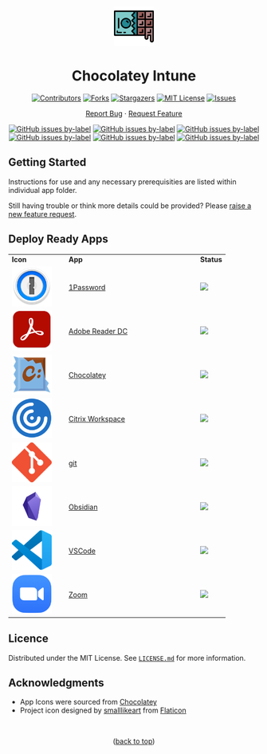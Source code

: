 <div align="center">
  
  <a href="https://github.com/ALARP-Solutions/Chocolatey-Intune">
    <img src="logo.png" alt="Logo" width="80" height="80">
  </a>

  <h1 id="top">Chocolatey Intune</h1>

  [![Contributors][contributors-shield]][contributors-url]
  [![Forks][forks-shield]][forks-url]
  [![Stargazers][stars-shield]][stars-url]
  [![MIT License][license-shield]][license-url]
  [![Issues][issues-shield]][issues-url]
  <br />
  
  [Report Bug](https://github.com/ALARP-Solutions/Chocolatey-Intune/issues/new?assignees=&labels=bug&template=bug_report.md&title=)
  ·
  [Request Feature](https://github.com/ALARP-Solutions/Chocolatey-Intune/issues/new?assignees=&labels=enhancement&template=feature_request.md&title=)
  
  [![GitHub issues by-label](https://img.shields.io/github/issues/ALARP-Solutions/Chocolatey-Intune/bug?color=red&label=Bugs&style=flat-square)](https://github.com/ALARP-Solutions/Chocolatey-Intune/labels/bug)
  [![GitHub issues by-label](https://img.shields.io/github/issues/ALARP-Solutions/Chocolatey-Intune/documentation?color=blue&label=Documentation&style=flat-square)](https://github.com/ALARP-Solutions/Chocolatey-Intune/labels/documentation)
  [![GitHub issues by-label](https://img.shields.io/github/issues/ALARP-Solutions/Chocolatey-Intune/enhancement?color=aqua&label=Enhancements&style=flat-square)](https://github.com/ALARP-Solutions/Chocolatey-Intune/labels/enhancement)
  [![GitHub issues by-label](https://img.shields.io/github/issues/ALARP-Solutions/Chocolatey-Intune/good%2520first%2520issue?color=purple&label=Good%20First%20Issue&style=flat-square)](https://github.com/ALARP-Solutions/Chocolatey-Intune/labels/good%20first%20issue)
  [![GitHub issues by-label](https://img.shields.io/github/issues/ALARP-Solutions/Chocolatey-Intune/Help%20Wanted?color=forestgreen&label=Help%20Wanted&style=flat-square)](https://github.com/ALARP-Solutions/Chocolatey-Intune/labels/help%20wanted)
  [![GitHub issues by-label](https://img.shields.io/github/issues/ALARP-Solutions/Chocolatey-Intune/security?color=black&label=Security&style=flat-square)](https://github.com/ALARP-Solutions/Chocolatey-Intune/labels/security)
  
</div>

## Getting Started

Instructions for use and any necessary prerequisities are listed within individual app folder.

Still having trouble or think more details could be provided? Please [raise a new feature request](https://github.com/ALARP-Solutions/Chocolatey-Intune/issues/new?assignees=&labels=documentation&template=feature_request.md&title=).

## Deploy Ready Apps

<div align="center">
  <table width="100%">
    <tr>
      <td width="100px"><b>Icon</b></td>
      <td width="250px"><b>App</b></td>
      <td width="auto"><b>Status</b></td>
    </tr>
    <tr>
      <td><a href="/1Password/README.md"><img src="/1Password/logo.png" alt="Logo" width="80" height="80"></a></td>
      <td><a href="/1Password/README.md">1Password</a></td>
      <td><img src="https://img.shields.io/badge/-Not%20Ready-red"></td>
    </tr>
    <tr>
      <td><a href="/Adobe%20Reader%20DC/README.md"><img src="/Adobe%20Reader%20DC/logo.png" alt="Logo" width="80" height="80"></a></td>
      <td><a href="/Adobe%20Reader%20DC/README.md">Adobe Reader DC</a></td>
      <td><img src="https://img.shields.io/badge/-Under%20Development-orange"></td>
    </tr>
    <tr>
      <td><a href="/Chocolatey/README.md"><img src="/Chocolatey/logo.png" alt="Logo" width="80" height="80"></a></td>
      <td><a href="/Chocolatey/README.md">Chocolatey</a></td>
      <td><img src="https://img.shields.io/badge/-Under%20Development-orange"></td>
    </tr>
    <tr>
      <td><a href="/Citrix-Workspace/README.md"><img src="/Citrix-Workspace/logo.png" alt="Logo" width="80" height="80"></a></td>
      <td><a href="/Citrix-Workspace/README.md">Citrix Workspace</a></td>
      <td><img src="https://img.shields.io/badge/-Under%20Development-orange"></td>
    </tr>
    <tr>
      <td><a href="/Git/README.md"><img src="/Git/logo.png" alt="Logo" width="80" height="80"></a></td>
      <td><a href="/git/README.md">git</a></td>
      <td><img src="https://img.shields.io/badge/-Under%20Development-orange"></td>
    </tr>
    <tr>
      <td><a href="/Obsidian/README.md"><img src="/Obsidian/logo.png" alt="Logo" width="80" height="80"></a></td>
      <td><a href="/Obsidian/README.md">Obsidian</a></td>
      <td><img src="https://img.shields.io/badge/-Not%20Ready-red"></td>
    </tr>
    <tr>
      <td><a href="/VSCode/README.md"><img src="/VSCode/logo.png" alt="Logo" width="80" height="80"></a></td>
      <td><a href="/VSCode/README.md">VSCode</a></td>
      <td><img src="https://img.shields.io/badge/-Working-green"></td>
    </tr>
    <tr>
      <td><a href="/Zoom/README.md"><img src="/Zoom/logo.png" alt="Logo" width="80" height="80"></a></td>
      <td><a href="/Zoom/README.md">Zoom</a></td>
      <td><img src="https://img.shields.io/badge/-Working-green"></td>
    </tr>
  </table>
</div>

## Licence

Distributed under the MIT License. See [`LICENSE.md`](https://github.com/ALARP-Solutions/Chocolatey-Intune/blob/main/LICENSE.md) for more information.

## Acknowledgments

- App Icons were sourced from [Chocolatey](https://chocolatey.org/)
- Project icon designed by [smalllikeart](https://www.flaticon.com/authors/smalllikeart) from [Flaticon](https://www.flaticon.com/)

</br>
<p align="center">(<a href="#top">back to top</a>)</p>

[contributors-shield]: https://img.shields.io/github/contributors/ALARP-Solutions/Chocolatey-Intune.svg?style=for-the-badge
[contributors-url]: https://github.com/ALARP-Solutions/Chocolatey-Intune/graphs/contributors
[forks-shield]: https://img.shields.io/github/forks/ALARP-Solutions/Chocolatey-Intune.svg?style=for-the-badge
[forks-url]: https://github.com/ALARP-Solutions/Chocolatey-Intune/network/members
[stars-shield]: https://img.shields.io/github/stars/ALARP-Solutions/Chocolatey-Intune.svg?style=for-the-badge
[stars-url]: https://github.com/ALARP-Solutions/Chocolatey-Intune/stargazers
[issues-shield]: https://img.shields.io/github/issues/ALARP-Solutions/Chocolatey-Intune.svg?style=for-the-badge
[issues-url]: https://github.com/ALARP-Solutions/Chocolatey-Intune/issues
[license-shield]: https://img.shields.io/github/license/ALARP-Solutions/Chocolatey-Intune.svg?style=for-the-badge
[license-url]: https://github.com/ALARP-Solutions/Chocolatey-Intune/blob/master/LICENSE.txt